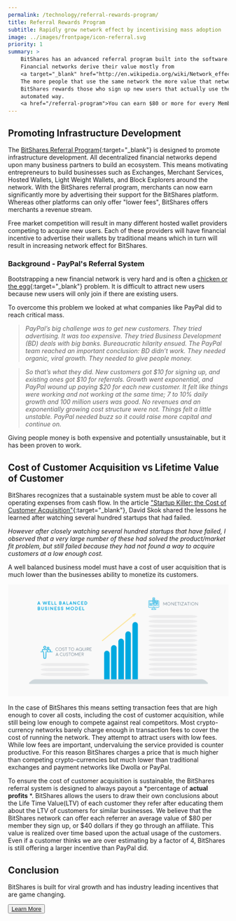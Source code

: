```yaml
---
permalink: /technology/referral-rewards-program/
title: Referral Rewards Program
subtitle: Rapidly grow network effect by incentivising mass adoption
image: ../images/frontpage/icon-referral.svg
priority: 1
summary: >
    BitShares has an advanced referral program built into the software.
    Financial networks derive their value mostly from
    <a target="_blank" href="http://en.wikipedia.org/wiki/Network_effect">Network Effect</a>.
    The more people that use the same network the more value that network has to the users.
    BitShares rewards those who sign up new users that actually use the network and does so in a fully transparent and
    automated way.
    <a href="/referral-program">You can earn $80 or more for every Member you sign up</a>.
---
```


## Promoting Infrastructure Development

The [BitShares Referral Program](/referral-program/){:target="_blank"} is designed to promote infrastructure development.
All decentralized financial networks depend upon many business partners to build an ecosystem.  This means motivating
entrepreneurs to build businesses such as Exchanges, Merchant Services, Hosted Wallets, Light Weight Wallets, and Block
Explorers around the network.   With the BitShares referral program, merchants can now earn significantly more by
advertising their support for the BitShares platform.  Whereas other platforms can only offer "lower fees", BitShares
offers merchants a revenue stream.

Free market competition will result in many different hosted wallet providers competing to acquire new users.   Each of
these providers will have financial incentive to advertise their wallets by traditional means which in turn will result
in increasing network effect for BitShares.

### Background - PayPal's Referral System

Bootstrapping a new financial network is very hard and is often a [chicken or the egg](http://en.wikipedia.org/wiki/Chicken_or_the_egg){:target="_blank"}  problem.  It is difficult to attract new users because new users
will only join if there are existing users.

To overcome this problem we looked at what companies like PayPal did to reach critical mass.

> <i>PayPal’s big challenge was to get new customers. They tried advertising. It was too expensive. They tried Business
> Development (BD) deals with big banks. Bureaucratic hilarity ensued.  The PayPal team reached an important conclusion:
> BD didn’t work. They needed organic, viral growth. They needed to give people money.</i>

> <i> So that’s what they did. New customers got $10 for signing up, and existing ones got $10 for referrals. Growth
> went exponential, and PayPal wound up paying $20 for each new customer. It felt like things were working and not
> working at the same time; 7 to 10% daily growth and 100 million users was good. No revenues and an exponentially
> growing cost structure were not. Things felt a little unstable. PayPal needed buzz so it could raise more capital and
> continue on.</i>

Giving people money is both expensive and potentially unsustainable, but it has been proven to work.

## Cost of Customer Acquisition vs Lifetime Value of Customer

BitShares recognizes that a sustainable system must be able to cover all operating expenses from cash flow.  In the
article ["Startup Killer: the Cost of Customer Acquisition"](http://www.forentrepreneurs.com/startup-killer/){:target="_blank"}, David
Skok shared the lessons he learned after watching several hundred startups that had failed.

<i>However after closely watching several hundred startups that have failed, I observed that a very large number of
these had solved the product/market fit problem, but still failed because they had not found a way to acquire customers
at a low enough cost.</i>

A well balanced business model must have a cost of user acquisition that is much lower than the businesses ability to
monetize its customers.

<center><img class="img-responsive img-thumbnail" src="/images/wellbalanced.svg"/></center>

In the case of BitShares this means setting transaction fees that are high enough to cover all costs, including the cost
of customer acquisition, while still being low enough to compete against real competitors.  Most crypto-currency
networks barely charge enough in transaction fees to cover the cost of running the network.  They attempt to attract
users with low fees.  While low fees are important, undervaluing the service provided is counter productive.  For this
reason BitShares charges a price that is much higher than competing crypto-currencies but much lower than traditional
exchanges and payment networks like Dwolla or PayPal.

To ensure the cost of customer acquisition is sustainable, the BitShares referral system is designed to always payout a
*percentage of **actual profits** *.   BitShares allows the users to draw their own conclusions about the Life Time
Value(LTV) of each customer they refer after educating them about the LTV of customers for similar businesses.   We
believe that the BitShares network can offer each referrer an average value of $80 per member they sign up, or $40
dollars if they go through an affiliate.  This value is realized over time based upon the actual usage of the customers.
Even if a customer thinks we are over estimating by a factor of 4, BitShares is still offering a larger incentive than
PayPal did.

## Conclusion

BitShares is built for viral growth and has industry leading incentives that are game changing.

<button class="btn btn-more">[Learn More](/referral-program/)</button>
